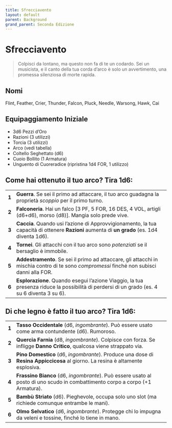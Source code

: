 ```yaml
---
title: Sfrecciavento
layout: default
parent: Background
grand_parent: Seconda Edizione
---
```


# Sfrecciavento

> Colpisci da lontano, ma questo non fa di te un codardo. Sei un musicista, e il canto della tua corda d’arco è solo un avvertimento, una promessa silenziosa di morte rapida.

## Nomi

Flint, Feather, Crier, Thunder, Falcon, Pluck, Needle, Warsong, Hawk, Cai

## Equipaggiamento Iniziale

- 3d6 Pezzi d’Oro  
- Razioni (3 utilizzi)  
- Torcia (3 utilizzi)  
- Arco (vedi tabella)  
- Coltello Seghettato (d6)  
- Cuoio Bollito (1 Armatura)  
- Unguento di Cuoreradice (ripristina 1d4 FOR, 1 utilizzo)

## Come hai ottenuto il tuo arco? Tira 1d6:

|       |                                                                                                                                               |
| ----- | --------------------------------------------------------------------------------------------------------------------------------------------- |
| **1** | **Guerra**. Se sei il primo ad attaccare, il tuo arco guadagna la proprietà _scoppio_ per il primo turno.                                     |
| **2** | **Falconeria**. Hai un falco [3 PF, 5 FOR, 16 DES, 4 VOL, artigli (d6+d6), morso (d8)]. Mangia solo prede vive.                               |
| **3** | **Caccia**. Quando usi l’azione di Approvvigionamento, la tua capacità di ottenere **Razioni** aumenta di **un grado** (es. 1d4 diventa 1d6). |
| **4** | **Tornei**. Gli attacchi con il tuo arco sono _potenziati_ se il bersaglio è immobile.                                                        |
| **5** | **Addestramento**. Se sei il primo ad attaccare, gli attacchi in mischia contro di te sono _compromessi_ finché non subisci danni alla FOR.   |
| **6** | **Esplorazione**. Quando esegui l’azione Viaggio, la tua presenza riduce la possibilità di perdersi di un grado (es. 4 su 6 diventa 3 su 6).  |

## Di che legno è fatto il tuo arco? Tira 1d6:

|       |                                                                                                                     |
| ----- | ------------------------------------------------------------------------------------------------------------------- |
| **1** | **Tasso Occidentale** (d6, _ingombrante_). Può essere usato come arma contundente (d6). Rumoroso.                   |
| **2** | **Quercia Farnia** (d8, _ingombrante_). Colpisce con forza. Se infligge **Danno Critico**, qualcosa viene strappato via. |
| **3** | **Pino Domestico** (d6, _ingombrante_). Produce una dose di **Resina Appiccicosa** al giorno. La resina è altamente esplosiva. |
| **4** | **Frassino Bianco** (d6, _ingombrante_). Può essere usato al posto di uno scudo in combattimento corpo a corpo (+1 Armatura). |
| **5** | **Bambù Striato** (d6). Pieghevole, occupa solo uno slot (ma richiede comunque entrambe le mani).                    |
| **6** | **Olmo Selvatico** (d6, _ingombrante_). Protegge chi lo impugna da veleni e tossine, finché lo tiene in mano.        |
